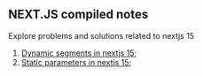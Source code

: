 ## NEXT.JS compiled notes 

Explore problems and solutions related to nextjs 15

1. [Dynamic segments in nextjs 15](/dynamic-segments.md);
2. [Static parameters in nextjs 15](/static-params.md);
